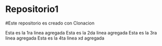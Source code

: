 # Repositorio1
#Este repositorio es creado con Clonacion

Esta es la 1ra linea agregada
Esta es la 2da linea agregada
Esta es la 3ra linea agregada
Esta es la 4ta linea xd agregada
